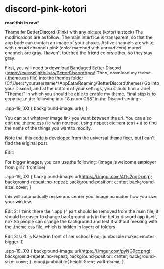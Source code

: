 # discord-pink-kotori
**read this in raw***

Theme for BetterDiscord (Pink) with any picture (kotori is stock)
The modifications are as follow: The main interface is transparent, so that the app body can contain an image of your choice. Active channels are white, with unread channels pink (color matched with unread dots) muted channels are gray. I haven't touched the friend colors either, so they stay gray.

First, you will need to download Bandaged Better Discord (https://rauenzi.github.io/BetterDiscordApp/)
Then, download my theme (.theme.css file) into the themes folder (C:\Users\*yourusername*\AppData\Roaming\BetterDiscord\themes)
Go into your Discord, and at the bottom of your settings, you should find a label "Themes" in which you should be able to enable my theme.
Final step is to copy paste the following into "Custom CSS" in the Discord settings:

.app-19_DXt {
background-image: url();
}

You can put whatever image link you want between the url. 
You can also edit the .theme.css file with notepad, using inspect element (ctrl + i) to find the name of the things you want to modify.

Note that this code is developed from the universal theme fixer, but I can't find the original post. 

Edit:

For bigger images, you can use the following: (image is welcome employer from girls' frontline)

.app-19_DXt {
background-image: url(https://i.imgur.com/4Os2ogD.png);
background-repeat: no-repeat;
background-position: center;
background-size: cover; 
}

this will automatically resize and center your image no matter how you size your window.

Edit 2: I think there the ".app {" part should be removed from the main file, it should be easier to change background urls in the better discord app itself, no? So people can change the background and test it without messing with the .theme.css file, which is hidden in layers of folders

Edit 3: URL is Kaede in front of her school
Emoji jumboable makes emotes bigger :D

.app-19_DXt {
background-image: url(https://i.imgur.com/pyNG9cx.png);
background-repeat: no-repeat;
background-position: center;
background-size: cover; 
}
.emoji.jumboable{
    height:5rem;
    width:5rem;
}
